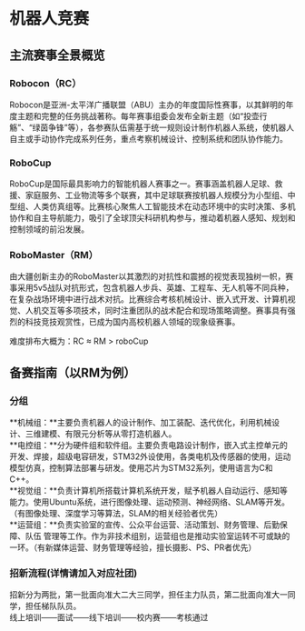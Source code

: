 # 机器人竞赛

## 主流赛事全景概览

### Robocon（RC）
Robocon是亚洲-太平洋广播联盟（ABU）主办的年度国际性赛事，以其鲜明的年度主题和完整的任务挑战著称。每年赛事组委会发布全新主题（如“投壶行觞”、“绿茵争锋”等），各参赛队伍需基于统一规则设计制作机器人系统，使机器人自主或手动协作完成系列任务，重点考察机械设计、控制系统和团队协作能力。

### RoboCup
RoboCup是国际最具影响力的智能机器人赛事之一。赛事涵盖机器人足球、救援、家庭服务、工业物流等多个联赛，其中足球联赛按机器人规模分为小型组、中型组、人类仿真组等。比赛核心聚焦人工智能技术在动态环境中的实时决策、多机协作和自主导航能力，吸引了全球顶尖科研机构参与，推动着机器人感知、规划和控制领域的前沿发展。

### RoboMaster（RM）
由大疆创新主办的RoboMaster以其激烈的对抗性和震撼的视觉表现独树一帜，赛事采用5v5战队对抗形式，包含机器人步兵、英雄、工程车、无人机等不同兵种，在复杂战场环境中进行战术对抗。比赛综合考核机械设计、嵌入式开发、计算机视觉、人机交互等多项技术，同时注重团队的战术配合和现场策略调整。赛事具有强烈的科技竞技观赏性，已成为国内高校机器人领域的现象级赛事。

难度排布大概为：RC ≈ RM > roboCup

## 备赛指南（以RM为例）

### 分组
**机械组：**主要负责机器人的设计制作、加工装配、迭代优化，利用机械设计、三维建模、有限元分析等从零打造机器人。  
**电控组：**分为硬件组和软件组。主要负责电路设计制作，嵌入式主控单元的开发、焊接，超级电容研发，STM32外设使用，各类电机及传感器的使用，运动模型仿真，控制算法部署与研发。使用芯片为STM32系列，使用语言为C和C++。  
**视觉组：**负责计算机所搭载计算机系统开发，赋予机器人自动运行、感知等能力。使用Ubuntu系统，进行图像处理、运动预测、神经网络、SLAM等开发。（有图像处理、深度学习等算法，SLAM的相关经验者优先）  
**运营组：**负责实验室的宣传、公众平台运营、活动策划、财务管理、后勤保障、队伍
管理等工作。作为非技术组别，运营组也是推动实验室运转不可或缺的一环。（有新媒体运营、财务管理等经验，擅长摄影、PS、PR者优先）

### 招新流程(**详情请加入对应社团**)
招新分为两批，第一批面向准大二大三同学，担任主力队员，第二批面向准大一同学，担任梯队队员。  
线上培训——面试——线下培训——校内赛——考核通过
